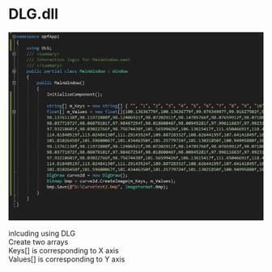 ﻿# DLG.dll
![](https://github.com/weizsw/DLG.dll/blob/master/Capture2.PNG)

inlcuding using DLG<br>
Create two arrays<br>
Keys[] is corresponding to X axis<br>
Values[] is corresponding to Y axis<br>
